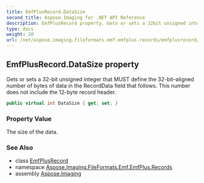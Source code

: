 ```yaml
---
title: EmfPlusRecord.DataSize
second_title: Aspose.Imaging for .NET API Reference
description: EmfPlusRecord property. Gets or sets a 32bit unsigned integer that MUST define the 32bitaligned number of bytes of data in the RecordData field that follows. This number does not include the 12byte record header
type: docs
weight: 20
url: /net/aspose.imaging.fileformats.emf.emfplus.records/emfplusrecord/datasize/
---
```

## EmfPlusRecord.DataSize property

Gets or sets a 32-bit unsigned integer that MUST define the 32-bit–aligned number of bytes of data in the RecordData field that follows. This number does not include the 12-byte record header.

```csharp
public virtual int DataSize { get; set; }
```

### Property Value

The size of the data.

### See Also

* class [EmfPlusRecord](../)
* namespace [Aspose.Imaging.FileFormats.Emf.EmfPlus.Records](../../emfplusrecord/)
* assembly [Aspose.Imaging](../../../)


